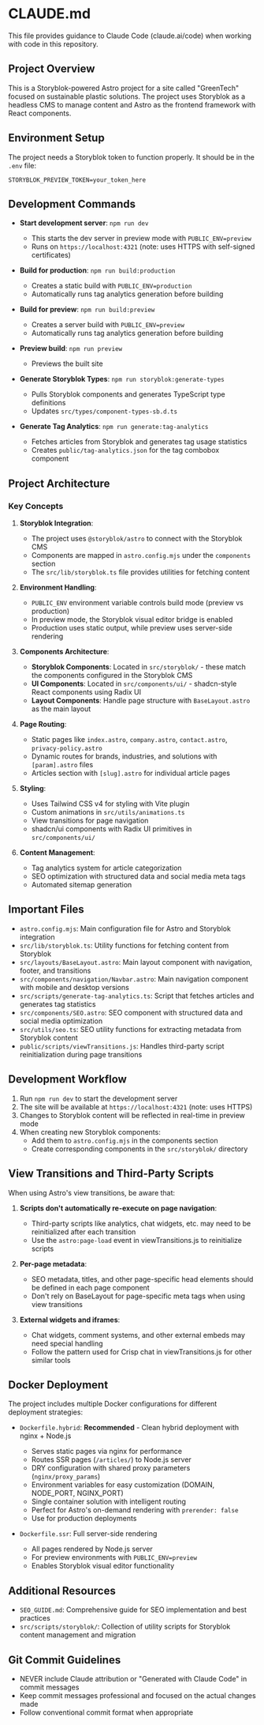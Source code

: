 # CLAUDE.md

This file provides guidance to Claude Code (claude.ai/code) when working with code in this repository.

## Project Overview

This is a Storyblok-powered Astro project for a site called "GreenTech" focused on sustainable plastic solutions. The project uses Storyblok as a headless CMS to manage content and Astro as the frontend framework with React components.

## Environment Setup

The project needs a Storyblok token to function properly. It should be in the `.env` file:

```
STORYBLOK_PREVIEW_TOKEN=your_token_here
```

## Development Commands

- **Start development server**: `npm run dev`
  - This starts the dev server in preview mode with `PUBLIC_ENV=preview`
  - Runs on `https://localhost:4321` (note: uses HTTPS with self-signed certificates)

- **Build for production**: `npm run build:production`
  - Creates a static build with `PUBLIC_ENV=production`
  - Automatically runs tag analytics generation before building

- **Build for preview**: `npm run build:preview` 
  - Creates a server build with `PUBLIC_ENV=preview`
  - Automatically runs tag analytics generation before building

- **Preview build**: `npm run preview`
  - Previews the built site

- **Generate Storyblok Types**: `npm run storyblok:generate-types`
  - Pulls Storyblok components and generates TypeScript type definitions
  - Updates `src/types/component-types-sb.d.ts`

- **Generate Tag Analytics**: `npm run generate:tag-analytics`
  - Fetches articles from Storyblok and generates tag usage statistics
  - Creates `public/tag-analytics.json` for the tag combobox component

## Project Architecture

### Key Concepts

1. **Storyblok Integration**:
   - The project uses `@storyblok/astro` to connect with the Storyblok CMS
   - Components are mapped in `astro.config.mjs` under the `components` section
   - The `src/lib/storyblok.ts` file provides utilities for fetching content

2. **Environment Handling**:
   - `PUBLIC_ENV` environment variable controls build mode (preview vs production)
   - In preview mode, the Storyblok visual editor bridge is enabled
   - Production uses static output, while preview uses server-side rendering

3. **Components Architecture**:
   - **Storyblok Components**: Located in `src/storyblok/` - these match the components configured in the Storyblok CMS
   - **UI Components**: Located in `src/components/ui/` - shadcn-style React components using Radix UI
   - **Layout Components**: Handle page structure with `BaseLayout.astro` as the main layout

4. **Page Routing**:
   - Static pages like `index.astro`, `company.astro`, `contact.astro`, `privacy-policy.astro`
   - Dynamic routes for brands, industries, and solutions with `[param].astro` files
   - Articles section with `[slug].astro` for individual article pages

5. **Styling**:
   - Uses Tailwind CSS v4 for styling with Vite plugin
   - Custom animations in `src/utils/animations.ts`
   - View transitions for page navigation
   - shadcn/ui components with Radix UI primitives in `src/components/ui/`

6. **Content Management**:
   - Tag analytics system for article categorization
   - SEO optimization with structured data and social media meta tags
   - Automated sitemap generation

## Important Files

- `astro.config.mjs`: Main configuration file for Astro and Storyblok integration
- `src/lib/storyblok.ts`: Utility functions for fetching content from Storyblok
- `src/layouts/BaseLayout.astro`: Main layout component with navigation, footer, and transitions
- `src/components/navigation/Navbar.astro`: Main navigation component with mobile and desktop versions
- `src/scripts/generate-tag-analytics.ts`: Script that fetches articles and generates tag statistics
- `src/components/SEO.astro`: SEO component with structured data and social media optimization
- `src/utils/seo.ts`: SEO utility functions for extracting metadata from Storyblok content
- `public/scripts/viewTransitions.js`: Handles third-party script reinitialization during page transitions

## Development Workflow

1. Run `npm run dev` to start the development server
2. The site will be available at `https://localhost:4321` (note: uses HTTPS)
3. Changes to Storyblok content will be reflected in real-time in preview mode
4. When creating new Storyblok components:
   - Add them to `astro.config.mjs` in the components section
   - Create corresponding components in the `src/storyblok/` directory

## View Transitions and Third-Party Scripts

When using Astro's view transitions, be aware that:

1. **Scripts don't automatically re-execute on page navigation**:
   - Third-party scripts like analytics, chat widgets, etc. may need to be reinitialized after each transition
   - Use the `astro:page-load` event in viewTransitions.js to reinitialize scripts

2. **Per-page metadata**:
   - SEO metadata, titles, and other page-specific head elements should be defined in each page component
   - Don't rely on BaseLayout for page-specific meta tags when using view transitions

3. **External widgets and iframes**:
   - Chat widgets, comment systems, and other external embeds may need special handling
   - Follow the pattern used for Crisp chat in viewTransitions.js for other similar tools

## Docker Deployment

The project includes multiple Docker configurations for different deployment strategies:

- `Dockerfile.hybrid`: **Recommended** - Clean hybrid deployment with nginx + Node.js
  - Serves static pages via nginx for performance
  - Routes SSR pages (`/articles/`) to Node.js server
  - DRY configuration with shared proxy parameters (`nginx/proxy_params`)
  - Environment variables for easy customization (DOMAIN, NODE_PORT, NGINX_PORT)
  - Single container solution with intelligent routing
  - Perfect for Astro's on-demand rendering with `prerender: false`
  - Use for production deployments

- `Dockerfile.ssr`: Full server-side rendering
  - All pages rendered by Node.js server
  - For preview environments with `PUBLIC_ENV=preview`
  - Enables Storyblok visual editor functionality

## Additional Resources

- `SEO_GUIDE.md`: Comprehensive guide for SEO implementation and best practices
- `src/scripts/storyblok/`: Collection of utility scripts for Storyblok content management and migration

## Git Commit Guidelines

- NEVER include Claude attribution or "Generated with Claude Code" in commit messages
- Keep commit messages professional and focused on the actual changes made
- Follow conventional commit format when appropriate